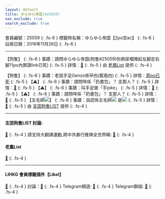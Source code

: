 ```yaml
---
layout: default
title: ゆらゆら帝国(#25059)
nav_exclude: true
search_exclude: true
---
```


會員編號：25059
{: .fs-6 }
標籤時名稱：ゆらゆら帝国【2po空ac】
{: .fs-6 }
註冊日期：2016年11月26日
{: .fs-6 }

---


<div class="code-example" markdown="1">

【狗隻】
{: .fs-6 }
事蹟：請問ゆらゆら帝国(狗隻#25059)你屙尿嗰陣起左腳定右腳?(po內罪證link已死)
{: .fs-5 }
詳情：[🔗](https://lih.kg/2438550)
{: .fs-5 }
由 [老鳳List](#老鳳list) 提供
{: .fs-4 }

</div>
<div class="code-example" markdown="1">

【狗隻】
{: .fs-6 }
事蹟：老屈手足Genzo係曱甴(藍廢甴)
{: .fs-5 }
詳情：[原po已死](https://lih.kg/sBpGpJX)
{: .fs-5 }
【⚠️】
{: .fs-6 }
事蹟：請問咩係「扔書包」？ 支那人？
{: .fs-5 }
詳情：[🔗](https://lih.kg/suygvCX)
{: .fs-5 }
【⚠️】
{: .fs-6 }
事蹟：叫手足做「手joke」
{: .fs-5 }
詳情：[🔗](https://lih.kg/gKeQjT)
{: .fs-5 }
【⚠️】
{: .fs-6 }
事蹟：請問咩係「扔書包」？ 支那人？
{: .fs-5 }
詳情：[🔗](https://lih.kg/suygvCX)
{: .fs-5 }
【五毛師![](https://cdn.lihkg.com/assets/faces/pig/wail.gif)】
{: .fs-6 }
事蹟：自認係五毛師![](https://cdn.lihkg.com/assets/faces/pig/wail.gif) 是![](https://cdn.lihkg.com/assets/faces/pig/wail.gif)
{: .fs-5 }
詳情：[🔗](https://lih.kg/sNjtbkX)
{: .fs-5 }
由 [支囝狗隻LIST](#支囝狗隻list-討論) 提供
{: .fs-4 }

</div>

---

#### 支囝狗隻LIST 討論: 
[🔗](https://lih.kg/2908480)
{: .fs-4 }
請支持大翻譯運動,將中共暴行推俾全世界睇: [🔗](https://twitter.com/tgtm_official)
{: .fs-4 }

#### 老鳳List
[🔗](https://lihkg.com/thread/2808424)
{: .fs-4 }

---

#### LIHKG 會員標籤插件【Libel】
[🔗](https://kitce.github.io/libel)
{: .fs-4 }
討論：[🔗](https://lih.kg/2841778)
{: .fs-4 }
Telegram頻道: [🔗](https://t.me/LibelOfficialChannel)
{: .fs-4 }
Telegram群組: [🔗](https://t.me/LibelOfficialGroup)
{: .fs-4 }
